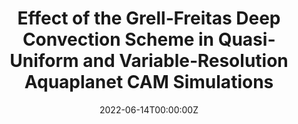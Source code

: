 ---
title: 'Effect of the Grell‐Freitas Deep Convection Scheme in Quasi‐Uniform and Variable‐Resolution Aquaplanet CAM Simulations'

authors:
  - Jihyeon Jang
  - William C. Skamarock
  - PSH
  - Colin M. Zarzycki
  - Koichi Sakaguchi
  - L. Ruby Leung

date: '2022-06-14T00:00:00Z'
publishDate: '2022-06-14T00:00:00Z'
publication_types: ['2']

publication: '*Journal of Advances in Modeling Earth Systems, 14*'
publication_short: '**'

abstract: ''

tags:
  - deep convection parameterization
  - aquaplanet
  - model resolution
  - climate model

featured: true

links:
  - name: Paper
    url: https://doi.org/10.1029/2020MS002459
---